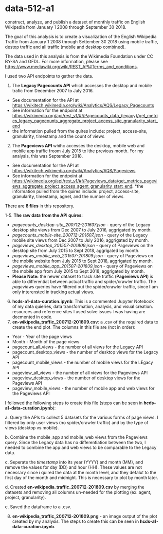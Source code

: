 # data-512-a1
construct, analyze, and publish a dataset of monthly traffic on English Wikipedia from January 1 2008 through September 30 2018.

The goal of this analysis is to create a visualization of the English Wikipedia Traffic from January 1 2008 through Settember 30 2018 using mobile traffic, destop traffic and all traffic (mobile and desktop combined). 

The data used in this analysis is from the Wikimedia Foundation under CC BY-SA and GFDL. For more information, please see https://www.mediawiki.org/wiki/REST_API#Terms_and_conditions.

I used two API endpoints to gather the data.

1.  The **Legacy Pagecounts API** which accesses the desktop and mobile trafic from December 2007 to July 2016.
 * See documentation for the API at https://wikitech.wikimedia.org/wiki/Analytics/AQS/Legacy_Pagecounts
 * See information for the endpoint at https://wikimedia.org/api/rest_v1/#!/Pagecounts_data_(legacy)/get_metrics_legacy_pagecounts_aggregate_project_access_site_granularity_start_end
 * the information pulled from the quires include: project, access-site, granularity, timestamp and the count of views.
2.  The **Pageviews API** whihc accesses the desktop, mobile web and mobile app traffic froom July 2015 to lthe previous month. For my analysis, this was September 2018.
* See documentation for the API at https://wikitech.wikimedia.org/wiki/Analytics/AQS/Pageviews
 * See information for the endpoint at https://wikimedia.org/api/rest_v1/#!/Pageviews_data/get_metrics_pageviews_aggregate_project_access_agent_granularity_start_end.
 *the information pulled from the quires include: project, access-site, granularity, timestamp, agnet, and the number of views.
 
 
 There are **8 files** in this repository. 
 
 1-5. **The raw data from the API quires**:
 * _pagecounts_desktop-site_200712-201607.json_ -  query of the Legacy desktop site views from Dec 2007 to July 2016, aggrigated by month.
 * _pagecounts_mobile-site_200712-201607.json_ -  query of the Legacy mobile site views from Dec 2007 to July 2016, aggrigated by month.
 * _pageviews_desktop_201507-201809.json_ - query of Pageviews on the desktop site from July 2015 to Sept 2018, aggrigated by month.
 * _pageviews_mobile_web_201507-201809.json_ - query of Pageviews on the mobile website from July 2015 to Sept 2018, aggrigated by month.
 * _pageviews_mobile_app_201507-201809.json_ - query of Pageviews on the mobile app from July 2015 to Sept 2018, aggrigated by month.
 * **Please Note:** the newer dataset to track site traffic (**Pageviews API**) is able to differentiat between actual traffic and spider/crawler traffic. The *pageviews* queries have filtered out the spider/crawler traffic, since I am only interensted in tracking actual views. 
 6. **hcds-a1-data-curation.ipynb**: This is a commented Jupyter Notebook of my data quieries, data transformation, analysis, and visual creation. resources and reference sites I used solve issues I was having are docmented in code. 
 7. **en-wikipedia_traffic_200712-201809.csv**: a .csv of the required data to create the end plot.
 The columns in this file are (not in order):
 * Year - Year of the page views
 * Month - Month of the page views
 * pagecount_all_views - the number of all views for the Legacy API
 * pagecount_desktop_views - the number of desktop views for the Legacy API
 * pagecount_mobile_views - the number of mobile views for the LEgacy API 
 * pageview_all_views - the number of all views for the Pageviews API
 * pageview_desktop_views - the number of desktop views for the Pageviews API
 * pageview_mobile_views - the number of mobile app and web views for the Pageviews API
 
  I followed the following steps to create this file (steps can be seen in **hcds-a1-data-curation.ipynb**):
  
 a. Query the APIs to collect 5 datasets for the various forms of page views. I filtered by only user views (no spider/crawler traffic) and by the type of views (desktop vs mobile).
 
 b. Combine the mobile_app and mobile_web views from the Pageviews query. Since the Legacy data has no differentiation between the two, I needed to combine the app and web views to be comparable to the Legacy data.
 
 c. Seperate the *timestamp* into its year (YYYY) and month (MM), and remove the values for day (DD) and hour (HH). These values are not necessary since i quired the data at the month level, and they defalut to the first day of the month and midnight. This is necessary to plot by month later.
 
 d. Created **en-wikipedia_traffic_200712-201809.csv** by merging the datasets and removing all columns un-needed for the plotting (ex: agent, project, granularity).
 
 e. Saved the dataframe to a .csv.
 
8. **en-wikipedia_traffic_200712-201809.png** - an image output of the plot created by my analysis. The steps to create this can be seen in **hcds-a1-data-curation.ipynb**.
 
